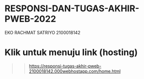 # RESPONSI-DAN-TUGAS-AKHIR-PWEB-2022
EKO RACHMAT SATRIYO 2100018142
# Klik untuk menuju link (hosting)
>>https://responsi-tugas-akhir-pweb-2100018142.000webhostapp.com/home.html
